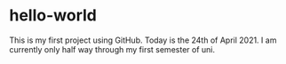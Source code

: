 # hello-world

This is my first project using GitHub.
Today is the 24th of April 2021.
I am currently only half way through my first semester of uni.
